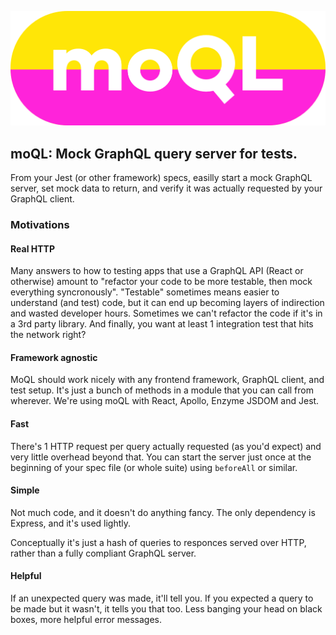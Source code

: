 ![moQL logo](./moQL.png)

## moQL: Mock GraphQL query server for tests.

From your Jest (or other framework) specs, easilly start a mock GraphQL server, set mock data to return, and verify it was actually requested by your GraphQL client.

### Motivations

#### Real HTTP

Many answers to how to testing apps that use a GraphQL API (React or otherwise) amount to "refactor your code to be more testable, then mock everything syncronously". "Testable" sometimes means easier to understand (and test) code, but it can end up becoming layers of indirection and wasted developer hours. Sometimes we can't refactor the code if it's in a 3rd party library. And finally, you want at least 1 integration test that hits the network right?

#### Framework agnostic

 MoQL should work nicely with any frontend framework, GraphQL client, and test setup. It's just a bunch of methods in a module that you can call from wherever. We're using moQL with React, Apollo, Enzyme JSDOM and Jest.

#### Fast

There's 1 HTTP request per query actually requested (as you'd expect) and very little overhead beyond that. You can start the server just once at the beginning of your spec file (or whole suite) using `beforeAll` or similar.

#### Simple

Not much code, and it doesn't do anything fancy. The only dependency is Express, and it's used lightly.

Conceptually it's just a hash of queries to responces served over HTTP, rather than a fully compliant GraphQL server.

#### Helpful

If an unexpected query was made, it'll tell you. If you expected a query to be made but it wasn't, it tells you that too. Less banging your head on black boxes, more helpful error messages.

